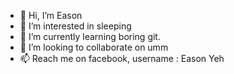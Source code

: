 - 👋 Hi, I’m Eason
- 👀 I’m interested in sleeping
- 🌱 I’m currently learning boring git.
- 💞️ I’m looking to collaborate on umm
- 📫 Reach me on facebook, username : Eason Yeh

<!---
eduyeheason/eduyeheason is a ✨ special ✨ repository because its `README.md` (this file) appears on your GitHub profile.
You can click the Preview link to take a look at your changes.
--->
